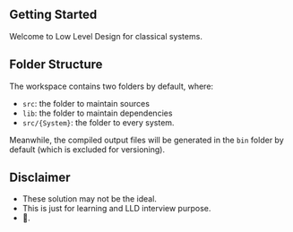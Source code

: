 ## Getting Started

Welcome to Low Level Design for classical systems.

## Folder Structure

The workspace contains two folders by default, where:

- `src`: the folder to maintain sources
- `lib`: the folder to maintain dependencies
- `src/{System}`: the folder to every system.

Meanwhile, the compiled output files will be generated in the `bin` folder by default (which is excluded for versioning).

## Disclaimer

- These solution may not be the ideal.
- This is just for learning and LLD interview purpose.
- 🙏.